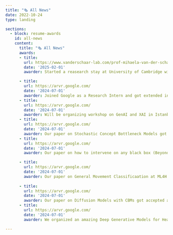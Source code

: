 ```yaml
---
title: "🗞️ All News"
date: 2022-10-24
type: landing

sections:
  - block: resume-awards
    id: all-news
    content:
      title: "🗞️ All News"
      awards:
      - title: 
        url: https://www.vanderschaar-lab.com/prof-mihaela-van-der-schaar/
        date: '2025-02-01'
        awarder: Started a reasearch stay at University of Cambridge with Mihaela Van der Schaar. Excited for the months ahead! 🎓

      - title: 
        url: https://arvr.google.com/
        date: '2024-07-01'
        awarder: Joined Google as a Research Intern and got extended into a Student Researcher. 🖥️
      - title: 
        url: https://arvr.google.com/
        date: '2024-07-01'
        awarder: Will be organizing workshop on GenAI and XAI in Istanbul! 🗣️
      - title: 
        url: https://arvr.google.com/
        date: '2024-07-01'
        awarder: Our paper on Stochastic Concept Bottleneck Models got accepted at Neurips 2024!📝
      - title: 
        url: https://arvr.google.com/
        date: '2024-07-01'
        awarder: Our paper on how to intervene on any black box (Beyond CBMs) got accepted at Neurips 2024!📝

      - title: 
        url: https://arvr.google.com/
        date: '2024-07-01'
        awarder: Our paper on General Movement Classificaation at ML4H sympossium with Neurips 2024! 👶
      
      - title: 
        url: https://arvr.google.com/
        date: '2024-07-01'
        awarder: Our paper on Diffusion Models with CBMs got accepted at  workshop Neurips!📝
      - title: 
        url: https://arvr.google.com/
        date: '2024-07-01'
        awarder: We organized an amazing Deep Generative Models for Health workshop at Nerips 2023!🗣️💻💉

---
```

